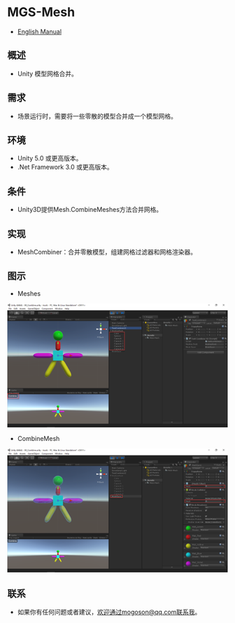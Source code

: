﻿# MGS-Mesh
- [English Manual](./README.md)

## 概述
- Unity 模型网格合并。

## 需求
- 场景运行时，需要将一些零散的模型合并成一个模型网格。

## 环境
- Unity 5.0 或更高版本。
- .Net Framework 3.0 或更高版本。

## 条件
- Unity3D提供Mesh.CombineMeshes方法合并网格。

## 实现
- MeshCombiner：合并零散模型，组建网格过滤器和网格渲染器。

## 图示
- Meshes

![Meshes](./Attachments/Meshes.png)

- CombineMesh

![CombineMesh](./Attachments/CombineMesh.png)

## 联系
- 如果你有任何问题或者建议，欢迎通过mogoson@qq.com联系我。